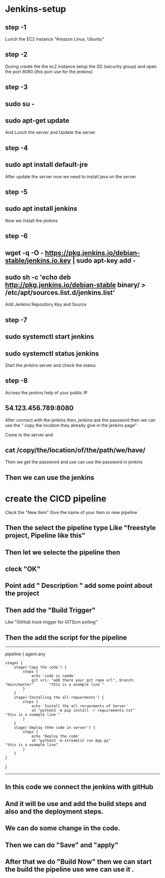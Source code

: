 
# Jenkins-setup                          
                  
## step -1                             
Lunch the EC2 instance "Amazon Linux, Ubuntu"                                     
           
## step -2                          
During create the the ec2 instance setup the SG (security group) and open the port 8080 (this port use for the jenkins)
                                                                          
## step -3                           
                                        
## sudo su -        
## sudo  apt-get update                                   
     
And Lunch the server and Update the server

## step -4


## sudo apt install default-jre   

After update the server now we need to install java on the server 

## step -5    
    
## sudo apt install jenkins

Now we install the  jenkins 

## step -6 

## wget -q -O - https://pkg.jenkins.io/debian-stable/jenkins.io.key | sudo apt-key add -
## sudo sh -c 'echo deb http://pkg.jenkins.io/debian-stable binary/ > /etc/apt/sources.list.d/jenkins.list'

Add Jenkins Repository Key and Source

## step -7

## sudo systemctl start jenkins    
## sudo systemctl status jenkins

Start the jenkins server and  check the status 

## step -8 

Access the jenkins help of your public IP

## 54.123.456.789:8080

After connect with the jenkins then, jenkins ask the password then we can use the " copy the location they already give in the jenkins page"

Come to the server and
## cat /copy/the/location/of/the/path/we/have/

Then we get the password and use can use the password in jenkins

## Then we can use the jenkins 

# create the CICD pipeline

Cleck the "New Item" Give the name of your Item or new pipeline

## Then the select the pipeline type Like "freestyle project, Pipeline like this"

## Then let we selecte the pipeline then 

## cleck "OK"

## Point add " Description " add some point about the project

## Then add the "Build Trigger"
Like "GitHub hook trigger for GITScm polling"

## Then the add the script for the pipeline 

________________________________________________________________________
pipeline {
    agent any

    stages {
        stage('Copy the code') {
            steps {
                echo 'code is comde'
                git uri: "add there your git repo url", branch: "main/master"       "this is a example line "
            }
        }
        stage('Installing the all requerments') {
            steps {
                echo 'Install the all reruerments of Server'
                sh "python3 -m pip install -r requirements.txt"                     "this is a example line "
            }
        }
        stage('deploy thhe code in server') {
            steps {
                echo 'Deploy the code'
                sh "python3 -m streamlit run App.py"                                 "this is a example line"
            }
        }
    }
}             

_________________________________________________________________

## In this code we connect the jenkins with gitHub
## And it will be use and add the build steps and also and the deployment steps.



## We can do some change in the code.
## Then we can do "Save" and "apply"
## After that we do "Build Now" then we can start the build the pipeline use wee can use it .








